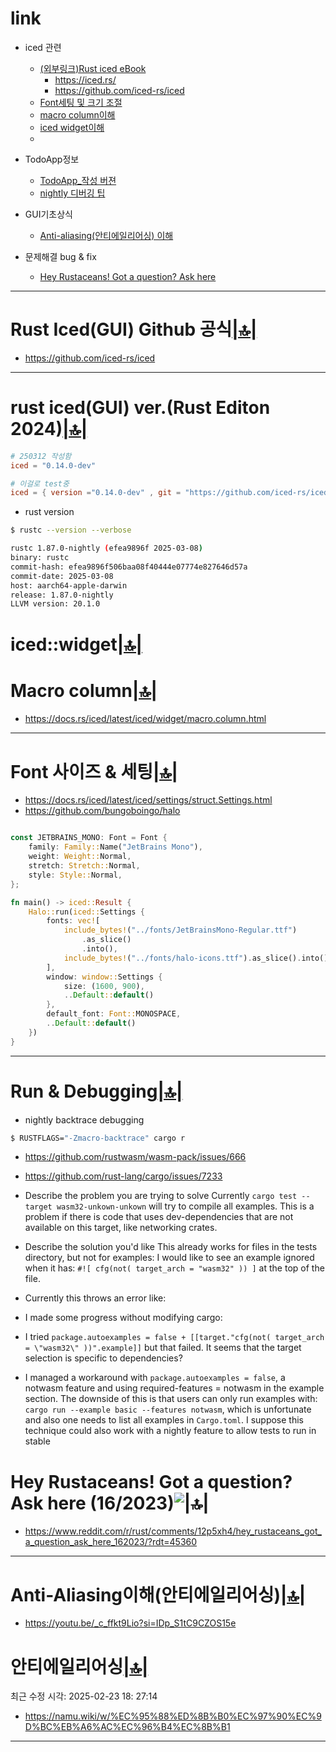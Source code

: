 # link

- iced 관련
  - [(외부링크)Rust iced eBook](https://book.iced.rs/)
    - https://iced.rs/
    - https://github.com/iced-rs/iced
  - [Font세팅 및 크기 조절](#font-사이즈--세팅)
  - [macro column이해](#macro-column)
  - [iced widget이해](#icedwidget)
  - 

- TodoApp정보
  - [TodoApp_작성 버젼](#rust-icedgui-verrust-editon-2024)
  - [nightly 디버깅 팁](#run--debugging)


- GUI기초상식
  - [Anti-aliasing(안티에일리어싱) 이해](#anti-aliasing이해안티에일리어싱)

- 문제해결 bug & fix
  - [Hey Rustaceans! Got a question? Ask here](#hey-rustaceans-got-a-question-ask-here-162023)

<hr />


# Rust Iced(GUI) Github 공식[|🔝|](#link)

- https://github.com/iced-rs/iced

<hr />

# rust iced(GUI) ver.(Rust Editon 2024)[|🔝|](#link)
```toml
# 250312 작성함
iced = "0.14.0-dev"

# 이걸로 test중
iced = { version ="0.14.0-dev" , git = "https://github.com/iced-rs/iced", rev ="fd5ed0d"}
```

- rust version

```bash
$ rustc --version --verbose

rustc 1.87.0-nightly (efea9896f 2025-03-08)
binary: rustc
commit-hash: efea9896f506baa08f40444e07774e827646d57a
commit-date: 2025-03-08
host: aarch64-apple-darwin
release: 1.87.0-nightly
LLVM version: 20.1.0
```


# iced::widget[|🔝|](#link)
# Macro column[|🔝|](#link)
- https://docs.rs/iced/latest/iced/widget/macro.column.html

<hr />

# Font 사이즈 & 세팅[|🔝|](#link)

- https://docs.rs/iced/latest/iced/settings/struct.Settings.html
- https://github.com/bungoboingo/halo

```rs

const JETBRAINS_MONO: Font = Font {
    family: Family::Name("JetBrains Mono"),
    weight: Weight::Normal,
    stretch: Stretch::Normal,
    style: Style::Normal,
};

fn main() -> iced::Result {
    Halo::run(iced::Settings {
        fonts: vec![
            include_bytes!("../fonts/JetBrainsMono-Regular.ttf")
                .as_slice()
                .into(),
            include_bytes!("../fonts/halo-icons.ttf").as_slice().into(),
        ],
        window: window::Settings {
            size: (1600, 900),
            ..Default::default()
        },
        default_font: Font::MONOSPACE,
        ..Default::default()
    })
}
```

<hr />

# Run & Debugging[|🔝|](#link)

- nightly backtrace debugging

```bash
$ RUSTFLAGS="-Zmacro-backtrace" cargo r
```

- https://github.com/rustwasm/wasm-pack/issues/666
- https://github.com/rust-lang/cargo/issues/7233


- Describe the problem you are trying to solve
Currently `cargo test --target wasm32-unkown-unkown` will try to compile all examples. This is a problem if there is code that uses dev-dependencies that are not available on this target, like networking crates.

- Describe the solution you'd like
This already works for files in the tests directory, but not for examples:
I would like to see an example ignored when it has: `#![ cfg(not( target_arch = "wasm32" )) ]` at the top of the file.

- Currently this throws an error like:

- I made some progress without modifying cargo:

- I tried `package.autoexamples = false + [[target."cfg(not( target_arch = \"wasm32\" ))".example]]` but that failed. It seems that the target selection is specific to dependencies?
 - I managed a workaround with `package.autoexamples = false`, a notwasm feature and using required-features = notwasm in the example section. The downside of this is that users can only run examples with: `cargo run --example basic --features notwasm`, which is unfortunate and also one needs to list all examples in `Cargo.toml`. I suppose this technique could also work with a nightly feature to allow tests to run in stable

# Hey Rustaceans! Got a question? Ask here (16/2023)![|🔝|](#link)
- https://www.reddit.com/r/rust/comments/12p5xh4/hey_rustaceans_got_a_question_ask_here_162023/?rdt=45360


<hr />

# Anti-Aliasing이해(안티에일리어싱)[|🔝|](#link)
- https://youtu.be/_c_ffkt9Lio?si=IDp_S1tC9CZOS15e

# 안티에일리어싱[|🔝|](#link)
최근 수정 시각: 2025-02-23 18: 27:14
- https://namu.wiki/w/%EC%95%88%ED%8B%B0%EC%97%90%EC%9D%BC%EB%A6%AC%EC%96%B4%EC%8B%B1



<hr />
